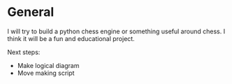 # General 

I will try to build a python chess engine or something useful around chess.
I think it will be a fun and educational project.

Next steps:
- Make logical diagram
- Move making script